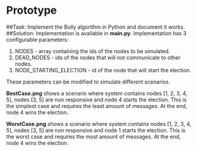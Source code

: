 # Prototype

##Task:
Implement the Bully algorithm in Python and document it works.
##Solution:
Implementation is available in **main.py**. Implementation has 3 configurable parameters:
1. NODES - array containing the ids of the nodes to be simulated.
2. DEAD_NODES - ids of the nodes that will not communicate to other nodes.
3. NODE_STARTING_ELECTION - id of the node that will start the election.

These parameters can be modified to simulate different scenarios.

**BestCase.png** shows a scenario where system contains nodes [1, 2, 3, 4, 5], nodes [3, 5] are non responsive and node
4 starts the election. This is the simplest case and requires the least amount of messages. At the end, node 4 wins the election.

**WorstCase.png** shows a scenario where system contains nodes [1, 2, 3, 4, 5], nodes [3, 5] are non responsive and node
1 starts the election. This is the worst case and requires the most amount of messages. At the end, node 4 wins the election.